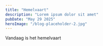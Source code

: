 ```yaml
---
title: "Hemelvaart"
description: "Lorem ipsum dolor sit amet"
pubDate: "May 29 2025"
heroImage: "/blog-placeholder-2.jpg"
---
```

Vandaag is het hemelvaart